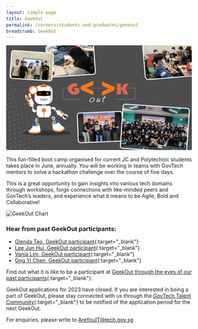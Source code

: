 ```yaml
---
layout: simple-page
title: GeekOut 
permalink: /careers/students-and-graduates/geekout
breadcrumb: GeekOut
---
```


![GeekOut Collage](/images/careers/GeekOut-collage.png)

This fun-filled boot camp organised for current JC and Polytechnic students takes place in June, annually. You will be working in teams with GovTech mentors to solve a hackathon challenge over the course of five days.

This is a great opportunity to gain insights into various tech domains through workshops, forge connections with like-minded peers and GovTech’s leaders, and experience what it means to be Agile, Bold and Collaborative!

![GeekOut Chart](/images/careers/GeekOut_Infographic_small.png)

### Hear from past GeekOut participants:

* [Glenda Teo, GeekOut participant](https://www.instagram.com/p/CcxLgKKMfqu/?utm_source=ig_web_copy_link){:target="_blank"}
* [Lee Jun Hui, GeekOut participant](https://www.instagram.com/p/CcfCMKABnF2/?utm_source=ig_web_copy_link){:target="_blank"}
* [Vania Lim, GeekOut participant](https://www.instagram.com/p/COkMdi4Lam8/?utm_source=ig_web_copy_link){:target="_blank"}
* [Ong Yi Chen, GeekOut participant](https://www.instagram.com/p/COaFnw0HOeh/?utm_source=ig_web_copy_link){:target="_blank"}


Find out what it is like to be a participant at [GeekOut through the eyes of our past participants](https://medium.com/ytpo-govtech/tagged/geekout){:target="_blank"}.
	
GeekOut applications for 2023 have closed. If you are interested in being a part of GeekOut, please stay connected with us through the [GovTech Talent Community](https://go.gov.sg/govtechtalentcommunity){:target="_blank"} to be notified of the application period for the next GeekOut. 

For enquiries, please write to <AreYouIT@tech.gov.sg>

